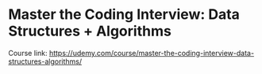 # Master the Coding Interview: Data Structures + Algorithms

Course link: https://udemy.com/course/master-the-coding-interview-data-structures-algorithms/